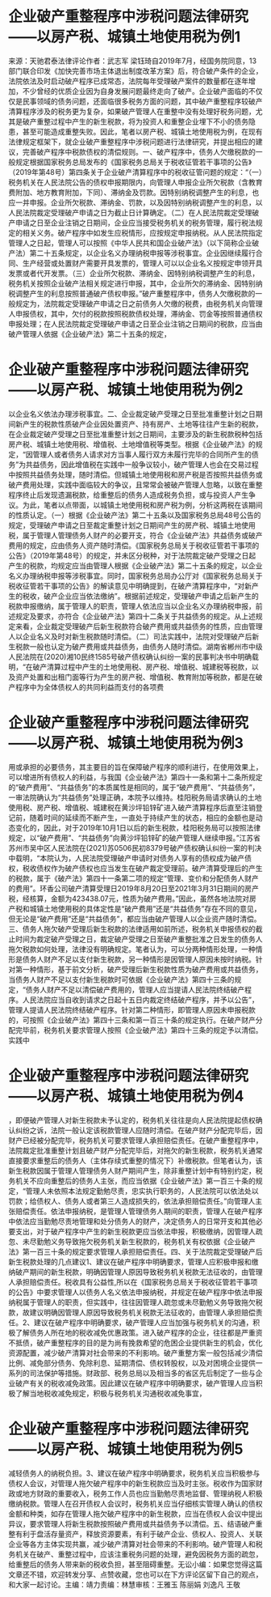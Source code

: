 # 企业破产重整程序中涉税问题法律研究——以房产税、城镇土地使用税为例1

来源：天驰君泰法律评论作者：武志军 梁钰琦自2019年7月，经国务院同意，13部门联合印发《加快完善市场主体退出制度改革方案》后，符合破产条件的企业，法院依法及时启动破产程序已成常态，法院每年受理破产案件的数量都在逐年增加，不少曾经的优质企业因为自身发展问题最终走向了破产。企业破产面临的不仅仅是民事领域的债务问题，还面临很多税务方面的问题，其中破产重整程序较破产清算程序涉及的税务更为复杂，如果破产管理人在重整中没有处理好税务问题，尤其是破产重整过程中产生的新生税款，将为投资人和重整企业埋下不小的债务隐患，甚至可能造成重整失败。因此，笔者以房产税、城镇土地使用税为例，在现有法律规定框架下，就企业破产重整程序中涉税问题进行法律研究，并提出相应的建议，完善破产程序中税款债权的清偿规则。一、破产程序中，债务人欠缴税款的一般规定根据国家税务总局发布的《国家税务总局关于税收征管若干事项的公告》（2019年第48号）第四条关于企业破产清算程序中的税收征管问题的规定：“（一）税务机关在人民法院公告的债权申报期限内，向管理人申报企业所欠税款（含教育费附加、地方教育附加，下同）、滞纳金及罚款。因特别纳税调整产生的利息，也应一并申报。企业所欠税款、滞纳金、罚款，以及因特别纳税调整产生的利息，以人民法院裁定受理破产申请之日为截止日计算确定。（二）在人民法院裁定受理破产申请之日至企业注销之日期间，企业应当接受税务机关的税务管理，履行税法规定的相关义务。破产程序中如发生应税情形，应按规定申报纳税。从人民法院指定管理人之日起，管理人可以按照《中华人民共和国企业破产法》（以下简称企业破产法）第二十五条规定，以企业名义办理纳税申报等涉税事宜。企业因继续履行合同、生产经营或处置财产需要开具发票的，管理人可以以企业名义按规定申领开具发票或者代开发票。（三）企业所欠税款、滞纳金、因特别纳税调整产生的利息，税务机关按照企业破产法相关规定进行申报，其中，企业所欠的滞纳金、因特别纳税调整产生的利息按照普通破产债权申报。”破产重整程序中，债务人欠缴税款的一般规定为，法院裁定受理破产申请之日之前债务人欠缴的税费，由税务机关向管理人申报债权，其中，欠付的税款按照税款债权处理，滞纳金、罚金等按照普通债权申报处理；在人民法院裁定受理破产申请之日至企业注销之日期间的税款，应当由破产管理人依据《企业破产法》第二十五条的规定，

# 企业破产重整程序中涉税问题法律研究——以房产税、城镇土地使用税为例2

以企业名义依法办理涉税事宜。二、企业裁定破产受理之日至批准重整计划之日期间新产生的税款性质破产企业因处置资产、持有房产、土地等往往产生新的税款，在企业裁定破产受理之日至批准重整计划之日期间，主要涉及的新生税款税种包括房产税、城镇土地使用税、增值税、土地增值税等类型。根据《企业破产法》的规定，“因管理人或者债务人请求对方当事人履行双方未履行完毕的合同所产生的债务”为共益债务，因此增值税在实践中一般争议较小，破产管理人也会在交易过程中按照共益债务处理，随时清偿。但城镇土地使用税和房产税是否按照共益债务或破产费用处理，实践中面临较大的争议，且常常会被破产管理人忽略，以致在重整程序终止后发现遗漏税款，给重整后的债务人造成税务负担，或与投资人产生争议。为此，笔者以点带面，以城镇土地使用税和房产税为例，分析这两税在该期间的性质认定。（一）根据《企业破产法》第二十五条以及国家税务总局48号公告的规定，受理破产申请之日至裁定重整计划之日期间产生的房产税、城镇土地使用税，属于管理人管理债务人财产的必要开支，符合《企业破产法》共益债务或破产费用的规定，应由债务人资产随时清偿。《国家税务总局关于税收征管若干事项的公告》（2019年第48号）的规定，并未区分税种，对于法院裁定破产受理之日起产生的税款，均规定应当由管理人根据《企业破产法》第二十五条的规定，以企业名义办理纳税申报等涉税事宜。同时，国家税务总局办公厅对《国家税务总局关于税收征管若干事项的公告》的解读意见中明确提到，在破产清算程序中，“对新产生的税收，破产企业应当依法缴纳”。根据前述规定，受理破产申请之后新产生的税款申报缴纳，属于管理人的职责，管理人依法应当以企业名义办理纳税申报，前述规定及要求，亦符合《企业破产法》第四十二条关于共益债务的规定。从上述规定来看，企业裁定受理破产后新生税款符合破产费用或共益债务的性质，应由管理人以企业名义及时对新生税款随时清偿。（二）司法实践中，法院对受理破产后新生税款一般也认定为破产费用或共益债务，由债务人随时清偿。湖南省郴州市中级人民法院在(2020)湘10民终1585号破产债权确认纠纷一案的民事判决书中明确载明，“在破产清算过程中产生的土地使用税、房产税、增值税、城建税等税款，以及资产处置和出租门面等行为产生的房产税、增值税、教育附加等税款，都是在破产程序中为全体债权人的共同利益而支付的各项费

# 企业破产重整程序中涉税问题法律研究——以房产税、城镇土地使用税为例3

用或承担的必要债务，其主要目的旨在保障破产程序的顺利进行，在使用效果上，可以增进所有债权人的利益，与我国《企业破产法》第四十一条和第十二条所规定的“破产费用”、“共益债务”的本质属性是相同的，属于“破产费用”、“共益债务”，一审法院确认为“共益债务”处理正确，本院予以维持。桂阳税务局请求确认的土地使用税、房产税、增值税、城建税在黄沙坪铅锌矿进入破产清算程序后直至注销登记前，随着时间的延续而不断产生，一直处于持续产生的状态，相应的金额也是动态变化的，因此，对于2019年10月1日以后的新生税款，桂阳税务局可以按照法律规定，以“破产费用”、“共益债务”向黄沙坪铅锌矿的破产管理人继续申报。”江苏省苏州市吴中区人民法院在(2021)苏0506民初8379号破产债权确认纠纷一案的判决中载明，“本院认为，人民法院受理破产申请时对债务人享有的债权成为破产债权，税收债权作为破产债权也应当发生在破产裁定受理前。破产清算受理后的产生的税款，属于《破产法》第四十一条第二项的规定“管理、变价和分配债务人财产的费用”。环香公司破产清算受理日2019年8月20日至2021年3月31日期间的房产税，经核算，金额为423438.07元，性质为破产费用。”因此，虽然各地法院对房产税和城镇土地使用税的具体定性是“破产费用”还是“共益债务”存在不同的意见，但无论是“破产费用”还是“共益债务”，都应当由破产管理人以企业资产随时清偿。三、债务人拖欠破产受理后新生税款的法律适用如前所述，税务机关申报债权的截止时间为裁定破产受理之日，裁定破产受理之日至破产重整批准之日发生的债务人拖欠税款如何处理，法律没有明确规定。笔者认为，可以分两种情形处理，一种情形是债务人财产不足以支付新生税款，另一种情形是因管理人原因未按时纳税。针对第一种情形，基于前文分析，破产受理后新生税款性质为破产费用或共益债务，当债务人财产不足以支付新生税款时可依据《企业破产法》第四十三条的规定，“债务人财产不足以清偿破产费用的，管理人应当提请人民法院终结破产程序。人民法院应当自收到请求之日起十五日内裁定终结破产程序，并予以公告”，管理人提请人民法院终结破产程序。针对第二种情形，即管理人原因未申报税款的，可按照《企业破产法》第四十三条和第一百三十条的规定执行。在破产财产分配完毕前，税务机关要求管理人按照《企业破产法》第四十三条的规定予以清偿。实践中

# 企业破产重整程序中涉税问题法律研究——以房产税、城镇土地使用税为例4

，即便破产管理人对新生税款未予认定的，税务机关往往是向人民法院提起债权确认纠纷之诉，法院一般认定该税款管理人应随时清偿。在破产财产分配完毕后，因财产已经被分配完毕，税务机关可要求管理人承担赔偿责任。在破产重整程序中，法院裁定批准重整计划且破产财产分配完毕后，对拖欠的新生税款，税务机关通常直接要求重整后的债务人（主体存续式重整的情况下）补缴税款。但笔者认为，该新生税款因属于管理人管理债务人财产期间产生，除非重整计划中有特别约定，税务机关不应向重整后的债务人主张，而应当依据《企业破产法》第一百三十条的规定，“管理人未依照本法规定勤勉尽责，忠实执行职务的，人民法院可以依法处以罚款；给债权人、债务人或者第三人造成损失的，依法承担赔偿责任。”向管理人主张赔偿责任。依法申报纳税，是管理人管理债务人期间的职责，管理人在破产程序中依法应当勤勉尽责地管理和处分债务人的财产，决定债务人的日常开支和其他必要支出，对于破产程序中产生的新生税款更应当依法申报，积极缴纳，因管理人疏忽、未尽勤勉义务导致拖欠税务机关新生税款的，税务机关有权依据《企业破产法》第一百三十条的规定要求管理人承担赔偿责任。四、关于法院裁定受理破产后新生税款处理的几点建议1、建议在破产程序中明确要求，管理人应积极申报和缴纳破产期间的新生税款，明确因管理人原因导致税务机关税款无法征收的，由管理人承担赔偿责任。税收具有公益性,所以在《国家税务总局关于税收征管若干事项的公告》中要求管理人以债务人名义依法申报纳税，并规定在破产程序中依法申报纳税属于管理人的职责，但实践中，往往因管理人疏忽或未尽勤勉义务导致拖欠税款，故建议明确因管理人原因导致税务机关税款无法征收的，由管理人承担赔偿责任。2、建议在破产程序中明确要求，破产管理人应当加强与税务机关的沟通，积极了解债务人所在地的税收减免优惠政策。进入破产程序的企业，往往都是严重资不抵债，破产重整程序的目的是为尚有挽救希望的危困企业提供新生的机会，优化资源配置，减少破产清算对社会带来的不利影响。破产重整方案一般包括减少清偿比例、减免部分债务、免除利息、延期清偿、债权转股权，以及对困境企业提供一系列的司法保护等措施。财政部、税务总局以及相当多的省区先后制定了一些与企业破产有关的税收减免政策。因此建议在破产程序中明确要求，破产管理人应当积极了解当地税收减免规定，积极与税务机关沟通税收减免事宜，

# 企业破产重整程序中涉税问题法律研究——以房产税、城镇土地使用税为例5

减轻债务人的纳税负担。3、建议在破产程序中明确要求，税务机关应当积极参与债权人会议，对管理人拖欠破产程序中的新生税款应当及时主张。税收作为国家财政或地方财政的重要收入，税务工作人员也应当勤勉尽责地监督、管理纳税人积极缴纳税款。管理人在召开债权人会议时，税务机关应当仔细核实管理人确认的债权金额和种类，如存在管理人拖欠破产程序中的新生税款，应当在债权人会议中提出异议，要求管理人将新生税款按照破产费用或共益债务予以清偿。五、结语破产重整有利于盘活存量资产，释放资源要素，有利于破产企业、债权人、投资人、关联企业等各方主体实现共赢，减少破产清算对社会带来的不利影响。破产管理人和税务机关在破产、重整过程中，应该注重税务问题的处理，避免因税务方面的疏忽，给重整后的债务人带来新的税收负担，甚至阻碍重整。无讼小编：如果您觉得这篇文章还不错，欢迎转发分享、点赞收藏，您也可以在下方评论区留下自己的观点，和大家一起讨论。主编：靖力责编：林慧审核：王雅玉 陈丽娟 刘逸凡 王敬

